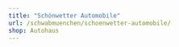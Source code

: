 ```yaml
---
title: "Schönwetter Automobile"
url: /schwabmuenchen/schoenwetter-automobile/
shop: Autohaus
---
```

